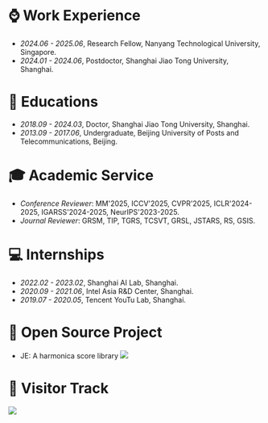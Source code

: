 # ⌚️ Work Experience
- *2024.06 - 2025.06*, Research Fellow, Nanyang Technological University, Singapore.
- *2024.01 - 2024.06*, Postdoctor, Shanghai Jiao Tong University, Shanghai.

# 📖 Educations
- *2018.09 - 2024.03*, Doctor, Shanghai Jiao Tong University, Shanghai.
- *2013.09 - 2017.06*, Undergraduate, Beijing University of Posts and Telecommunications, Beijing.

# 🎓 Academic Service
- *Conference Reviewer*: MM'2025, ICCV'2025, CVPR'2025, ICLR'2024-2025, IGARSS'2024-2025, NeurIPS'2023-2025.
- *Journal Reviewer*: GRSM, TIP, TGRS, TCSVT, GRSL, JSTARS, RS, GSIS.

# 💻 Internships
- *2022.02 - 2023.02*, Shanghai AI Lab, Shanghai.
- *2020.09 - 2021.06*, Intel Asia R&D Center, Shanghai.
- *2019.07 - 2020.05*, Tencent YouTu Lab, Shanghai.

# 🎵 Open Source Project

- JE: A harmonica score library [![](https://img.shields.io/github/stars/zytx121/je?style=social&label=Code+Stars)](https://github.com/zytx121/je)

# 👣 Visitor Track
<a href="https://clustrmaps.com/site/1bw31"  title="Visit tracker"><img src="//www.clustrmaps.com/map_v2.png?d=Dz2WKzeH_f-bhlf4P1GUyy66xVmeZ27SfvNlGz7cOhI&cl=ffffff" /></a>